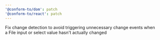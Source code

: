 ```yaml
---
'@conform-to/dom': patch
'@conform-to/react': patch
---
```


Fix change detection to avoid triggering unnecessary change events when a File input or select value hasn't actually changed
